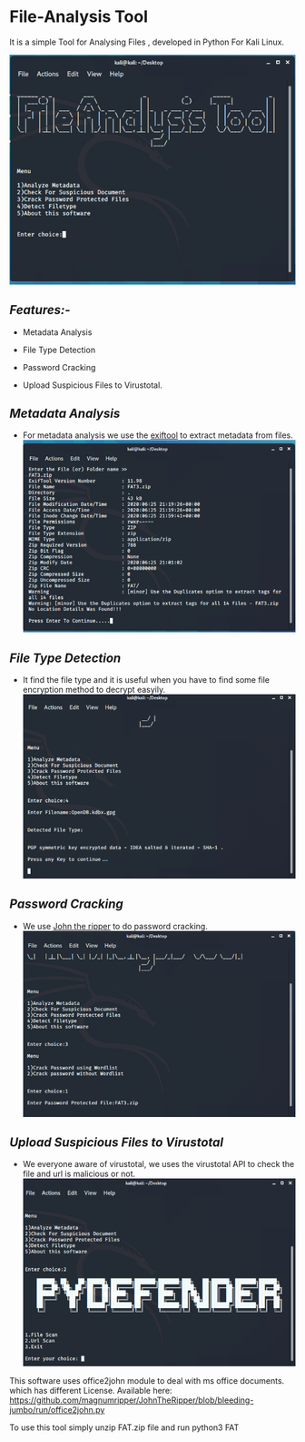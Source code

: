 # File-Analysis Tool

It is a simple Tool for Analysing  Files , developed in Python For Kali Linux.

![](https://github.com/Anish-M-code/File-Analysis-Tool/blob/master/DEMO/signal-2020-06-25-220856.png)

## ***Features:-***

* Metadata Analysis

* File Type Detection

* Password Cracking

* Upload Suspicious Files to Virustotal.

## ***Metadata Analysis***
* For metadata analysis we use the [exiftool](https://exiftool.org/) to extract metadata from
files.
![](https://github.com/Anish-M-code/File-Analysis-Tool/blob/master/DEMO/signal-2020-06-25-222429.png)

## ***File Type Detection***
* It find the file type and it is useful when you have to find some file encryption method to decrypt easyily.
![](https://github.com/Anish-M-code/File-Analysis-Tool/blob/master/DEMO/signal-2020-06-25-222329~2.png)

## ***Password Cracking***
* We use [John the ripper](https://en.m.wikipedia.org/wiki/John_the_Ripper) to do password cracking. 
![](https://github.com/Anish-M-code/File-Analysis-Tool/blob/master/DEMO/signal-2020-06-25-222424.png)

## ***Upload Suspicious Files to Virustotal***
* We everyone aware of virustotal, we uses the virustotal API to check the file and url is malicious or not.
![](https://github.com/Anish-M-code/File-Analysis-Tool/blob/master/DEMO/signal-2020-06-25-221317.png)

This software uses office2john module to deal with ms office documents. which has different 
License. Available here: https://github.com/magnumripper/JohnTheRipper/blob/bleeding-jumbo/run/office2john.py

To use this tool simply unzip FAT.zip file and run python3 FAT
